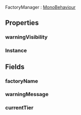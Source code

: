 <p class="title">FactoryManager<span> : <a href="https://docs.unity3d.com/6000.1/Documentation/ScriptReference/MonoBehaviour.html" title="MonoBehaviour" class="inherit-link">MonoBehaviour</a></span><p>

## Properties


### warningVisibility
<div><Declaration modifier="public &lt;a href=&quot;https://docs.unity3d.com/6000.1/Documentation/ScriptReference/UIElements.StyleFloat.html&quot; title=&quot;StyleFloat&quot; class=&quot;inherit-link&quot;&gt;StyleFloat&lt;/a&gt;" content=" <span>&lt;span class=&quot;property&quot;&gt;warningVisibility&lt;/span&gt; { &lt;span class=&quot;method&quot;&gt;get&lt;/span&gt;; }</span>"></Declaration></div>

### Instance
<div><Declaration modifier="public static &lt;a href=&quot;#/api/IndustrialValley.Game/FactoryManager&quot; title=&quot;FactoryManager&quot; class=&quot;inherit-link&quot;&gt;FactoryManager&lt;/a&gt;" content=" <span>&lt;span class=&quot;property&quot;&gt;Instance&lt;/span&gt; { &lt;span class=&quot;method&quot;&gt;get&lt;/span&gt;; }</span>"></Declaration></div>

## Fields

### factoryName

<div><Declaration modifier="public string" content=" <span>&lt;span class=&quot;field&quot;&gt;factoryName&lt;/span&gt;</span>"></Declaration></div>

### warningMessage

<div><Declaration modifier="public string" content=" <span>&lt;span class=&quot;field&quot;&gt;warningMessage&lt;/span&gt;</span>"></Declaration></div>

### currentTier

<div><Declaration modifier="public string" content=" <span>&lt;span class=&quot;field&quot;&gt;currentTier&lt;/span&gt;</span>"></Declaration></div>
